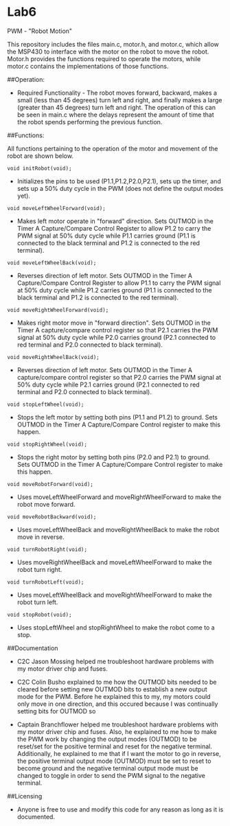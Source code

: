 Lab6
====

PWM - "Robot Motion"

This repository includes the files main.c, motor.h, and motor.c, which allow the MSP430 to interface with the motor on the robot to move the robot. Motor.h provides the functions required to operate the motors, while motor.c contains the implementations of those functions. 

##Operation: 

 - Required Functionality - The robot moves forward, backward, makes a small (less than 45 degrees) turn left and right, and finally makes a large (greater than 45 degrees) turn left and right. The operation of this can be seen in main.c where the delays represent the amount of time that the robot spends performing the previous function. 

##Functions: 

All functions pertaining to the operation of the motor and movement of the robot are shown below.

```
void initRobot(void);
```
 - Initializes the pins to be used (P1.1,P1.2,P2.0,P2.1), sets up the timer, and sets up a 50% duty cycle in the PWM (does not define the output modes yet).

```
void moveLeftWheelForward(void);
```
 - Makes left motor operate in "forward" direction. Sets OUTMOD in the Timer A Capture/Compare Control Register to allow P1.2 to carry the PWM signal at 50% duty cycle while P1.1 carries ground (P1.1 is connected to the black
terminal and P1.2 is connected to the red terminal).

```
void moveLeftWheelBack(void);
```
 - Reverses direction of left motor. Sets OUTMOD in the Timer A Capture/Compare Control Register to allow P1.1 to carry the PWM signal at 50% duty cycle while P1.2 carries ground (P1.1 is connected to the black terminal and P1.2 is connected to the red terminal).

```
void moveRightWheelForward(void);
```
 - Makes right motor move in "forward direction". Sets OUTMOD in the Timer A capture/compare control register so that P2.1 carries the PWM signal at 50% duty cycle while P2.0 carries ground (P2.1 connected to red terminal and P2.0 connected to black terminal).

```
void moveRightWheelBack(void);
```
 - Reverses direction of left motor. Sets OUTMOD in the Timer A capture/compare control register so that P2.0 carries the PWM signal at 50% duty cycle while P2.1 carries ground (P2.1 connected to red terminal and P2.0 connected to black terminal).

```
void stopLeftWheel(void);
```
 - Stops the left motor by setting both pins (P1.1 and P1.2) to ground. Sets OUTMOD in the Timer A Capture/Compare Control register to make this happen.

```
void stopRightWheel(void);
```
 - Stops the right motor by setting both pins (P2.0 and P2.1) to ground. Sets OUTMOD in the Timer A Capture/Compare Control register to make this happen.

```
void moveRobotForward(void);
```
 - Uses moveLeftWheelForward and moveRightWheelForward to make the robot move forward.

```
void moveRobotBackward(void);
```
 - Uses moveLeftWheelBack and moveRightWheelBack to make the robot move in reverse.

```
void turnRobotRight(void);
```
 - Uses moveRightWheelBack and moveLeftWheelForward to make the robot turn right.

```
void turnRobotLeft(void);
```
 - Uses moveLeftWheelBack and moveRightWheelForward to make the robot turn left.

```
void stopRobot(void);
```
 - Uses stopLeftWheel and stopRightWheel to make the robot come to a stop.

##Documentation
 
 - C2C Jason Mossing helped me troubleshoot hardware problems with my motor driver chip and fuses. 

 - C2C Colin Busho explained to me how the OUTMOD bits needed to be cleared before setting new OUTMOD bits to establish a new output mode for the PWM. Before he explained this to my, my motors could only move in one direction, and this occured because I was continually setting bits for OUTMOD so 

 - Captain Branchflower helped me troubleshoot hardware problems with my motor driver chip and fuses. Also, he explained to me how to make the PWM work by changing the output modes (OUTMOD) to be reset/set for the positive terminal and reset for the negative terminal. Additionally, he explained to me that if I want the motor to go in reverse, the positive terminal output mode (OUTMOD) must be set to reset to become ground and the negative terminal output mode must be changed to toggle in order to send the PWM signal to the negative terminal.

##Licensing

 - Anyone is free to use and modify this code for any reason as long as it is documented. 
